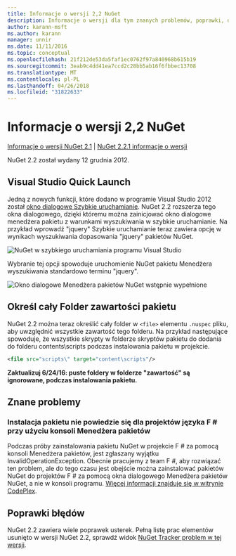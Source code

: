 ```yaml
---
title: Informacje o wersji 2,2 NuGet
description: Informacje o wersji dla tym znanych problemów, poprawki, dodatkowe funkcje i dcr 2.2 NuGet.
author: karann-msft
ms.author: karann
manager: unnir
ms.date: 11/11/2016
ms.topic: conceptual
ms.openlocfilehash: 21f212de53da5faf1ec0762f97a840968b615b19
ms.sourcegitcommit: 3eab9c4dd41ea7ccd2c28bb5ab16f6fbbec13708
ms.translationtype: MT
ms.contentlocale: pl-PL
ms.lasthandoff: 04/26/2018
ms.locfileid: "31822633"
---
```

# <a name="nuget-22-release-notes"></a>Informacje o wersji 2,2 NuGet

[Informacje o wersji NuGet 2.1](../release-notes/nuget-2.1.md) | [NuGet 2.2.1 informacje o wersji](../release-notes/nuget-2.2.1.md)

NuGet 2.2 został wydany 12 grudnia 2012.

## <a name="visual-studio-quick-launch"></a>Visual Studio Quick Launch
Jedną z nowych funkcji, które dodano w programie Visual Studio 2012 został [okno dialogowe Szybkie uruchamianie](/visualstudio/ide/reference/quick-launch-environment-options-dialog-box). NuGet 2.2 rozszerza tego okna dialogowego, dzięki któremu można zainicjować okno dialogowe menedżera pakietu z warunkami wyszukiwania w szybkie uruchamianie. Na przykład wprowadź "jquery" Szybkie uruchamianie teraz zawiera opcję w wynikach wyszukiwania dopasowania "jquery" pakietów NuGet.

![NuGet w szybkiego uruchamiania programu Visual Studio](./media/quick-launch.png)

Wybranie tej opcji spowoduje uruchomienie NuGet pakietu Menedżera wyszukiwania standardowo terminu "jquery".

![Okno dialogowe Menedżera pakietów NuGet wstępnie wypełnione](./media/pkg-mgr-search-from-quick-launch.png)

## <a name="specify-entire-folder-for-package-contents"></a>Określ cały Folder zawartości pakietu
NuGet 2.2 można teraz określić cały folder w `<file>` elementu `.nuspec` pliku, aby uwzględnić wszystkie zawartość tego folderu. Na przykład następujące spowoduje, że wszystkie skrypty w folderze skryptów pakietu do dodania do folderu contents\scripts podczas instalowania pakietu w projekcie.

```xml
<file src="scripts\" target="content\scripts"/>
```

**Zaktualizuj 6/24/16: puste foldery w folderze "zawartość" są ignorowane, podczas instalowania pakietu.**

## <a name="known-issues"></a>Znane problemy

### <a name="package-installation-fails-for-f-projects-when-using-the-package-manager-console"></a>Instalacja pakietu nie powiedzie się dla projektów języka F # przy użyciu konsoli Menedżera pakietów
Podczas próby zainstalowania pakietu NuGet w projekcie F # za pomocą konsoli Menedżera pakietów, jest zgłaszany wyjątku InvalidOperationException. Obecnie pracujemy z team F #, aby rozwiązać ten problem, ale do tego czasu jest obejście można zainstalować pakietów NuGet do projektów F # za pomocą okna dialogowego Menedżera pakietów NuGet, a nie w konsoli programu. [Więcej informacji znajduje się w witrynie CodePlex](http://nuget.codeplex.com/workitem/2873).


## <a name="bug-fixes"></a>Poprawki błędów
NuGet 2.2 zawiera wiele poprawek usterek. Pełną listę prac elementów usunięto w wersji NuGet 2.2, sprawdź widok [NuGet Tracker problem w tej wersji](http://nuget.codeplex.com/workitem/list/advanced?keyword=&status=Closed&type=All&priority=All&release=NuGet%202.2&assignedTo=All&component=All&sortField=LastUpdatedDate&sortDirection=Descending&page=0).
